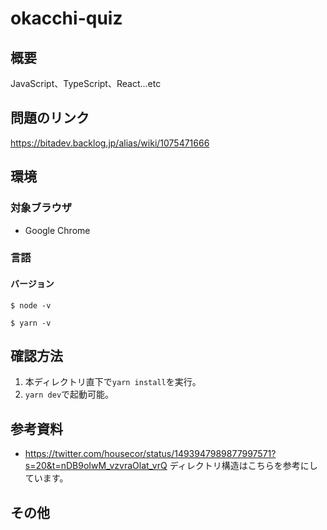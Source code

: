 # okacchi-quiz

## 概要
JavaScript、TypeScript、React...etc

## 問題のリンク
https://bitadev.backlog.jp/alias/wiki/1075471666

## 環境

### 対象ブラウザ

- Google Chrome

### 言語

#### バージョン
```
$ node -v

$ yarn -v

```

## 確認方法
1. 本ディレクトリ直下で`yarn install`を実行。
2. `yarn dev`で起動可能。

## 参考資料
- https://twitter.com/housecor/status/1493947989877997571?s=20&t=nDB9oIwM_vzvraOlat_vrQ
ディレクトリ構造はこちらを参考にしています。

## その他

